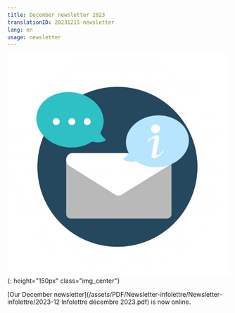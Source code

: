 ```yaml
---
title: December newsletter 2023
translationID: 20231215-newsletter
lang: en
usage: newsletter
---
```

![Newsletter image](/assets/images/email-icon.png){: height="150px" class="img_center"}

[Our December newsletter](/assets/PDF/Newsletter-infolettre/Newsletter-infolettre/2023-12 Infolettre décembre 2023.pdf) is now online.
